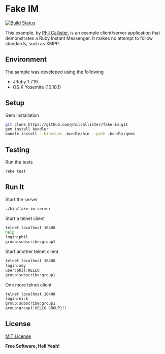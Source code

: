 # Fake IM
[![Build Status](https://travis-ci.org/philcallister/fake-im.svg?branch=master)](https://travis-ci.org/philcallister/fake-im)

This example, by [Phil Callister](http://github.com/philcallister), is an example client/server application that demonstrates a Ruby
Instant Messenger. It makes no attempt to follow standards, such as XMPP.

## Environment

The sample was developed using the following 

- JRuby 1.7.19
- OS X Yosemite (10.10.1)

## Setup

Gem Installation

```bash
git clone https://github.com/philcallister/fake-im.git
gem install bundler
bundle install --binstubs .bundle/bin --path .bundle/gems
```

## Testing

Run the tests
```bash
rake test
```

## Run It

Start the server

```bash
./bin/fake-im-server
```

Start a telnet client

```bash
telnet localhost 10408
help
login:phil
group:subscribe:group1
```

Start another telnet client

```bash
telnet localhost 10408
login:amy
user:phil:HELLO
group:subscribe:group1
```

One more telnet client

```bash
telnet localhost 10408
login:nick
group:subscribe:group1
group:group1:HELLO GROUP1!!
```

## License

[MIT License](http://www.opensource.org/licenses/MIT)

**Free Software, Hell Yeah!**
